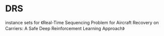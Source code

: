 # DRS
instance sets for 《Real-Time Sequencing Problem for Aircraft Recovery on Carriers: A Safe Deep Reinforcement Learning Approach》
